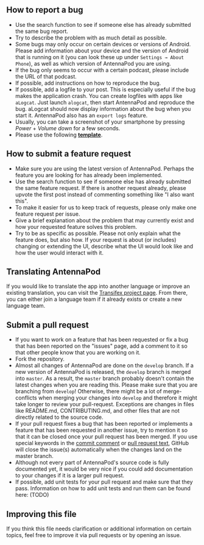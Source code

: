 How to report a bug
-------------------
- Use the search function to see if someone else has already submitted the same bug report.
- Try to describe the problem with as much detail as possible.
- Some bugs may only occur on certain devices or versions of Android. Please add information about your device and the version of Android that is running on it (you can look these up under `Settings → About Phone`), as well as which version of AntennaPod you are using.
- If the bug only seems to occur with a certain podcast, please include the URL of that podcast.
- If possible, add instructions on how to reproduce the bug.
- If possible, add a logfile to your post. This is especially useful if the bug makes the application crash. You can create logfiles with apps like `aLogcat`. Just launch `alogcat`, then start AntennaPod and reproduce the bug. aLogcat should now display information about the bug when you start it. AntennaPod also has an `export logs` feature.
- Usually, you can take a screenshot of your smartphone by pressing *Power* + *Volume down* for a few seconds.
- Please use the following **[template](.github/ISSUE_TEMPLATE/bug_report.md)**.


How to submit a feature request
-------------------------------
- Make sure you are using the latest version of AntennaPod. Perhaps the feature you are looking for has already been implemented.
- Use the search function to see if someone else has already submitted the same feature request. If there is another request already, please upvote the first post instead of commenting something like "I also want this".
- To make it easier for us to keep track of requests, please only make one feature request per issue.
- Give a brief explanation about the problem that may currently exist and how your requested feature solves this problem.
- Try to be as specific as possible. Please not only explain what the feature does, but also how. If your request is about (or includes) changing or extending the UI, describe what the UI would look like and how the user would interact with it.


Translating AntennaPod
----------------------
If you would like to translate the app into another language or improve an existing translation, you can visit the [Transifex project page](https://www.transifex.com/antennapod/antennapod/). From there, you can either join a language team if it already exists or create a new language team.


Submit a pull request
---------------------
- If you want to work on a feature that has been requested or fix a bug that has been reported on the "issues" page, add a comment to it so that other people know that you are working on it.
- Fork the repository.
- Almost all changes of AntennaPod are done on the `develop` branch. If a new version of AntennaPod is released, the `develop` branch is merged into `master`. As a result, the `master` branch probably doesn't contain the latest changes when you are reading this. Please make sure that you are branching from `develop`! Otherwise, there might be a lot of merge-conflicts when merging your changes into `develop` and therefore it might take longer to review your pull-request. Exceptions are changes in files like README.md, CONTRIBUTING.md, and other files that are not directly related to the source code.
- If your pull request fixes a bug that has been reported or implements a feature that has been requested in another issue, try to mention it so that it can be closed once your pull request has been merged. If you use special keywords in the [commit comment](https://help.github.com/en/github/managing-your-work-on-github/linking-a-pull-request-to-an-issue) or [pull request text](https://github.blog/2013-05-14-closing-issues-via-pull-requests/), GitHub will close the issue(s) automatically when the changes land on the master branch.
- Although not every part of AntennaPod's source code is fully documented yet, it would be very nice if you could add documentation to your changes if it is a larger pull request.
- If possible, add unit tests for your pull request and make sure that they pass. Information on how to add unit tests and run them can be found here: (TODO)


Improving this file
-------------------
If you think this file needs clarification or additional information on certain topics, feel free to improve it via pull requests or by opening an issue.
